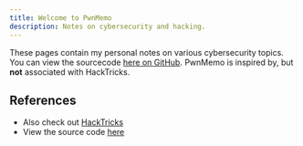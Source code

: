 ```yaml
---
title: Welcome to PwnMemo
description: Notes on cybersecurity and hacking.
---
```


These pages contain my personal notes on various cybersecurity topics. You can view the sourcecode [here on GitHub](https://example.com).
PwnMemo is inspired by, but **not** associated with HackTricks.

## References

- Also check out [HackTricks](https://book.hacktricks.xyz)
- View the source code [here](https://example.com)
